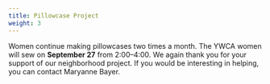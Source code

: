 ```yaml
---
title: Pillowcase Project
weight: 3
---
```


Women continue making pillowcases two times a month. The YWCA women will sew on **September 27** from 2:00–4:00. We again thank you for your support of our neighborhood project. If you would be interesting in helping, you can contact  Maryanne Bayer.